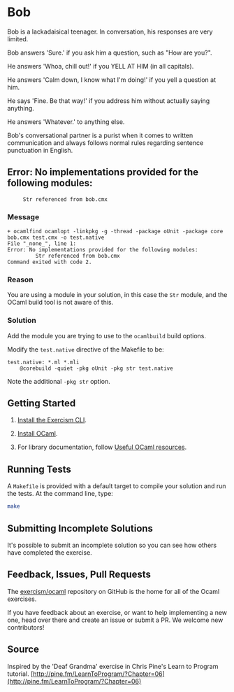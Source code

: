 # Bob

Bob is a lackadaisical teenager. In conversation, his responses are very limited.

Bob answers 'Sure.' if you ask him a question, such as "How are you?".

He answers 'Whoa, chill out!' if you YELL AT HIM (in all capitals).

He answers 'Calm down, I know what I'm doing!' if you yell a question at him.

He says 'Fine. Be that way!' if you address him without actually saying
anything.

He answers 'Whatever.' to anything else.

Bob's conversational partner is a purist when it comes to written communication and always follows normal rules regarding sentence punctuation in English.

## Error: No implementations provided for the following modules:
         Str referenced from bob.cmx

### Message
```
+ ocamlfind ocamlopt -linkpkg -g -thread -package oUnit -package core bob.cmx test.cmx -o test.native
File "_none_", line 1:
Error: No implementations provided for the following modules:
         Str referenced from bob.cmx
Command exited with code 2.
```

### Reason
You are using a module in your solution, in this case the `Str` module, and the
OCaml build tool is not aware of this.

### Solution
Add the module you are trying to use to the `ocamlbuild` build options.

Modify the `test.native` directive of the Makefile to be:

```
test.native: *.ml *.mli
    @corebuild -quiet -pkg oUnit -pkg str test.native
```

Note the additional `-pkg str` option.



## Getting Started
1. [Install the Exercism CLI](https://exercism.io/cli-walkthrough).

2. [Install OCaml](https://exercism.io/tracks/ocaml/installation).

3. For library documentation, follow [Useful OCaml resources](https://exercism.io/tracks/ocaml/resources).

## Running Tests
A `Makefile` is provided with a default target to compile your solution and run the tests. At the command line, type:

```bash
make
```

## Submitting Incomplete Solutions
It's possible to submit an incomplete solution so you can see how others have completed the exercise.

## Feedback, Issues, Pull Requests
The [exercism/ocaml](https://github.com/exercism/ocaml) repository on GitHub is
the home for all of the Ocaml exercises.

If you have feedback about an exercise, or want to help implementing a new
one, head over there and create an issue or submit a PR. We welcome new
contributors!

## Source

Inspired by the 'Deaf Grandma' exercise in Chris Pine's Learn to Program tutorial. [http://pine.fm/LearnToProgram/?Chapter=06](http://pine.fm/LearnToProgram/?Chapter=06)

